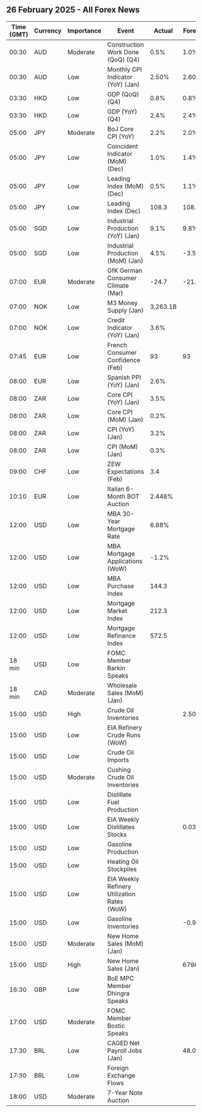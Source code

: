 ## 26 February 2025 - All Forex News

| Time (GMT) | Currency | Importance | Event | Actual | Forecast | Previous |
|------|----------|------------|-------|--------|----------|----------|
| 00:30 | AUD | Moderate | Construction Work Done (QoQ) (Q4) | 0.5% | 1.0% | 2.0% |
| 00:30 | AUD | Low | Monthly CPI Indicator (YoY) (Jan) | 2.50% | 2.60% | 2.50% |
| 03:30 | HKD | Low | GDP (QoQ) (Q4) | 0.8% | 0.8% | -1.1% |
| 03:30 | HKD | Low | GDP (YoY) (Q4) | 2.4% | 2.4% | 1.8% |
| 05:00 | JPY | Moderate | BoJ Core CPI (YoY) | 2.2% | 2.0% | 1.9% |
| 05:00 | JPY | Low | Coincident Indicator (MoM) (Dec) | 1.0% | 1.4% | -1.4% |
| 05:00 | JPY | Low | Leading Index (MoM) (Dec) | 0.5% | 1.1% | -1.6% |
| 05:00 | JPY | Low | Leading Index (Dec) | 108.3 | 108.9 | 107.5 |
| 05:00 | SGD | Low | Industrial Production (YoY) (Jan) | 9.1% | 9.8% | 5.2% |
| 05:00 | SGD | Low | Industrial Production (MoM) (Jan) | 4.5% | -3.5% | -5.4% |
| 07:00 | EUR | Moderate | GfK German Consumer Climate (Mar) | -24.7 | -21.7 | -22.6 |
| 07:00 | NOK | Low | M3 Money Supply (Jan) | 3,263.1B |  | 3,192.9B |
| 07:00 | NOK | Low | Credit Indicator (YoY) (Jan) | 3.6% |  | 3.4% |
| 07:45 | EUR | Low | French Consumer Confidence (Feb) | 93 | 93 | 92 |
| 08:00 | EUR | Low | Spanish PPI (YoY) (Jan) | 2.6% |  | 2.3% |
| 08:00 | ZAR | Low | Core CPI (YoY) (Jan) | 3.5% |  | 3.6% |
| 08:00 | ZAR | Low | Core CPI (MoM) (Jan) | 0.2% |  | 0.0% |
| 08:00 | ZAR | Low | CPI (YoY) (Jan) | 3.2% |  | 3.0% |
| 08:00 | ZAR | Low | CPI (MoM) (Jan) | 0.3% |  | 0.1% |
| 09:00 | CHF | Low | ZEW Expectations (Feb) | 3.4 |  | 17.7 |
| 10:10 | EUR | Low | Italian 6-Month BOT Auction | 2.448% |  | 2.536% |
| 12:00 | USD | Low | MBA 30-Year Mortgage Rate | 6.88% |  | 6.93% |
| 12:00 | USD | Low | MBA Mortgage Applications (WoW) | -1.2% |  | -6.6% |
| 12:00 | USD | Low | MBA Purchase Index | 144.3 |  | 144.0 |
| 12:00 | USD | Low | Mortgage Market Index | 212.3 |  | 214.9 |
| 12:00 | USD | Low | Mortgage Refinance Index | 572.5 |  | 593.6 |
| 18 min | USD | Low | FOMC Member Barkin Speaks |  |  |  |
| 18 min | CAD | Moderate | Wholesale Sales (MoM) (Jan) |  |  | -0.2% |
| 15:00 | USD | High | Crude Oil Inventories |  | 2.500M | 4.633M |
| 15:00 | USD | Low | EIA Refinery Crude Runs (WoW) |  |  | -0.015M |
| 15:00 | USD | Low | Crude Oil Imports |  |  | -0.961M |
| 15:00 | USD | Moderate | Cushing Crude Oil Inventories |  |  | 1.472M |
| 15:00 | USD | Low | Distillate Fuel Production |  |  | 0.180M |
| 15:00 | USD | Low | EIA Weekly Distillates Stocks |  | 0.030M | -2.051M |
| 15:00 | USD | Low | Gasoline Production |  |  | -0.156M |
| 15:00 | USD | Low | Heating Oil Stockpiles |  |  | -0.343M |
| 15:00 | USD | Low | EIA Weekly Refinery Utilization Rates (WoW) |  |  | -0.1% |
| 15:00 | USD | Low | Gasoline Inventories |  | -0.950M | -0.151M |
| 15:00 | USD | Moderate | New Home Sales (MoM) (Jan) |  |  | 3.6% |
| 15:00 | USD | High | New Home Sales (Jan) |  | 679K | 698K |
| 16:30 | GBP | Low | BoE MPC Member Dhingra Speaks |  |  |  |
| 17:00 | USD | Moderate | FOMC Member Bostic Speaks |  |  |  |
| 17:30 | BRL | Low | CAGED Net Payroll Jobs (Jan) |  | 48.00K | -535.55K |
| 17:30 | BRL | Low | Foreign Exchange Flows |  |  | -1.984B |
| 18:00 | USD | Moderate | 7-Year Note Auction |  |  | 4.457% |
